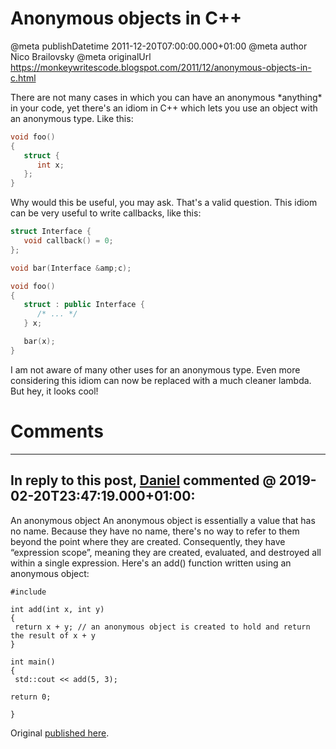 # Anonymous objects in C++

@meta publishDatetime 2011-12-20T07:00:00.000+01:00
@meta author Nico Brailovsky
@meta originalUrl https://monkeywritescode.blogspot.com/2011/12/anonymous-objects-in-c.html

There are not many cases in which you can have an anonymous \*anything\* in your code, yet there's an idiom in C++ which lets you use an object with an anonymous type. Like this:

```c++
void foo()
{
   struct {
      int x;
   };
}
```

Why would this be useful, you may ask. That's a valid question. This idiom can be very useful to write callbacks, like this:

```c++
struct Interface {
   void callback() = 0;
};

void bar(Interface &amp;c);

void foo()
{
   struct : public Interface {
      /* ... */
   } x;

   bar(x);
}
```

I am not aware of many other uses for an anonymous type. Even more considering this idiom can now be replaced with a much cleaner lambda. But hey, it looks cool!


# Comments

---
## In reply to this post, [Daniel]() commented @ 2019-02-20T23:47:19.000+01:00:

An anonymous object
An anonymous object is essentially a value that has no name.
Because they have no name, there's no way to refer to them beyond the point where they are created. Consequently, they have “expression scope”, meaning they are created, evaluated, and destroyed all within a single expression.
Here's an add() function written using an anonymous object:

```
#include

int add(int x, int y)
{
 return x + y; // an anonymous object is created to hold and return the result of x + y
}

int main()
{
 std::cout << add(5, 3);

return 0;

}
```

Original [published here](md_blog/2011/1220_AnonymousobjectsinC.md).
